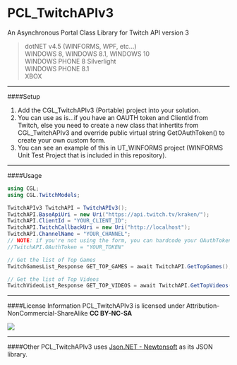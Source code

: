 # PCL_TwitchAPIv3
An Asynchronous Portal Class Library for Twitch API version 3

>dotNET v4.5 (WINFORMS, WPF, etc...)<br>
>WINDOWS 8, WINDOWS 8.1, WINDOWS 10<br>
>WINDOWS PHONE 8 Silverlight<br>
>WINDOWS PHONE 8.1<br> 
>XBOX<br> 

---

####Setup

1. Add the CGL_TwitchAPIv3 (Portable) project into your solution.
2. You can use as is...if you have an OAUTH token and ClientId from Twitch, else you need to create a new class that inhertits from CGL_TwitchAPIv3 and override public virtual string GetOAuthToken() to create your own custom form.
3. You can see an example of this in UT_WINFORMS project (WINFORMS Unit Test Project that is included in this repository).

---

####Usage

```C#
using CGL;
using CGL.TwitchModels;

TwitchAPIv3 TwitchAPI = TwitchAPIv3();
TwitchAPI.BaseApiUri = new Uri("https://api.twitch.tv/kraken/");
TwitchAPI.ClientId = "YOUR_CLIENT_ID";
TwitchAPI.TwitchCallbackUri = new Uri("http://localhost");
TwitchAPI.ChannelName = "YOUR_CHANNEL";
// NOTE: if you're not using the form, you can hardcode your OAuthToken here
//TwitchAPI.OAuthToken = "YOUR_TOKEN"

// Get the list of Top Games
TwitchGamesList_Response GET_TOP_GAMES = await TwitchAPI.GetTopGames();

// Get the list of Top Videos
TwitchVideoList_Response GET_TOP_VIDEOS = await TwitchAPI.GetTopVideos();
```

---

####License Information
PCL_TwitchAPIv3 is licensed under Attribution-NonCommercial-ShareAlike **CC BY-NC-SA**

<a href="https://creativecommons.org/licenses/by-nc-sa/4.0/"><img src="https://licensebuttons.net/l/by-nc-sa/3.0/88x31.png"></a>

---

####Other
PCL_TwitchAPIv3 uses <a href="http://www.newtonsoft.com/json">Json.NET - Newtonsoft</a> as its JSON library.





